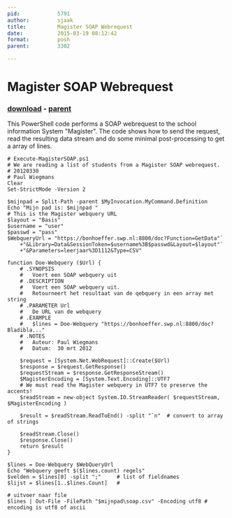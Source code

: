 ```yaml
---
pid:            5791
author:         sjaak
title:          Magister SOAP Webrequest
date:           2015-03-19 08:12:42
format:         posh
parent:         3302

---
```


# Magister SOAP Webrequest

### [download](Scripts\5791.ps1) - [parent](Scripts\3302.md)

This PowerShell code performs a SOAP webrequest to the school 
information System "Magister". The code shows how to send the request, 
read the resulting data stream and do some minimal post-processing to 
get a array of lines. 


```posh
# Execute-MagisterSOAP.ps1
# We are reading a list of students from a Magister SOAP webrequest.
# 20120330
# Paul Wiegmans
Clear
Set-StrictMode -Version 2

$mijnpad = Split-Path -parent $MyInvocation.MyCommand.Definition
Echo "Mijn pad is: $mijnpad "
# This is the Magister webquery URL
$layout = "Basis"
$username = "user"
$passwd = "pass"
$WebqueryUrl = "https://bonhoeffer.swp.nl:8800/doc?Function=GetData"`
	+"&Library=Data&SessionToken=$username%3B$passwd&Layout=$layout"`
	+"&Parameters=leerjaar%3D1112&Type=CSV"

function Doe-Webquery ($Url) {
	# .SYNOPSIS
	#	Voert een SOAP webquery uit
	# .DESCRIPTION
	#	Voert een SOAP webquery uit.
	#	Retourneert het resultaat van de qebquery in een array met string
	# .PARAMETER Url
	#	De URL van de webquery
	# .EXAMPLE
	#	$lines = Doe-Webquery "https://bonhoeffer.swp.nl:8800/doc?Bladibla..."
	# .NOTES
	# 	Auteur: Paul Wiegmans
	#	Datum:	30 mrt 2012
	
	$request = [System.Net.WebRequest]::Create($Url)
	$response = $request.GetResponse()
	$requestStream = $response.GetResponseStream()
	$MagisterEncoding = [System.Text.Encoding]::UTF7  
	# We must read the Magister webquery in UTF7 to preserve the accents!
	$readStream = new-object System.IO.StreamReader( $requestStream, $MagisterEncoding )

	$result = $readStream.ReadToEnd() -split "`n"  # convert to array of strings

	$readStream.Close()
	$response.Close()
	return $result
}

$lines = Doe-Webquery $WebQueryUrl
Echo "Webquery geeft $($lines.count) regels"
$velden = $lines[0] -split ";"     # list of fieldnames
$lijst = $lines[1..$lines.Count]   # 

# uitvoer naar file
$lines | Out-File -FilePath "$mijnpad\soap.csv" -Encoding utf8 # encoding is utf8 of ascii
```
